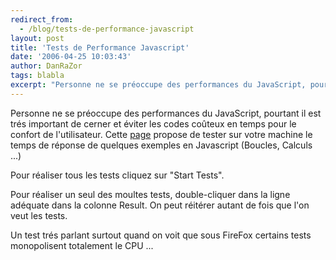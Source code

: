 ```yaml
---
redirect_from:
  - /blog/tests-de-performance-javascript
layout: post
title: 'Tests de Performance Javascript'
date: '2006-04-25 10:03:43'
author: DanRaZor
tags: blabla
excerpt: "Personne ne se préoccupe des performances du JavaScript, pourtant il est trés important de cerner et éviter les codes coûteux en temps pour le confort de l'utilisateur.     \nCette [page](http://www.jorendorff.com/articles/javascript/speed-test.html) propose de tester sur votre machine le temps de réponse de quelques exemples en Javascript (Boucles, Calculs      …"
---
```


Personne ne se préoccupe des performances du JavaScript, pourtant il est trés important de cerner et éviter les codes coûteux en temps pour le confort de l'utilisateur.
Cette [page](http://www.jorendorff.com/articles/javascript/speed-test.html) propose de tester sur votre machine le temps de réponse de quelques exemples en Javascript (Boucles, Calculs ...)

Pour réaliser tous les tests cliquez sur &quot;Start Tests&quot;.

Pour réaliser un seul des moultes tests, double-cliquer dans la ligne adéquate dans la colonne Result. On peut réitérer autant de fois que l'on veut les tests.

Un test trés parlant surtout quand on voit que sous FireFox certains tests monopolisent totalement le CPU ...
